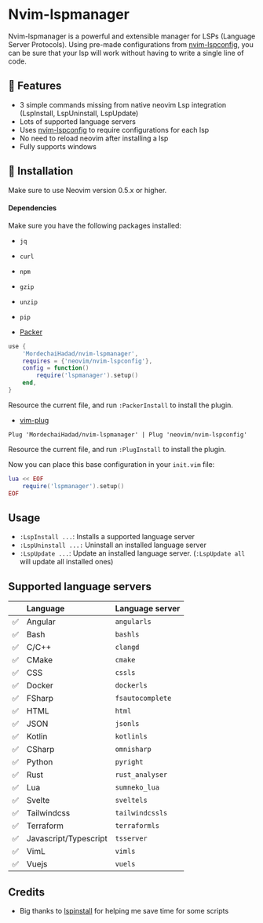 # Nvim-lspmanager

Nvim-lspmanager is a powerful and extensible manager for LSPs (Language Server Protocols).
Using pre-made configurations from [nvim-lspconfig](https://github.com/neovim/nvim-lspconfig), you can be sure that your lsp will work without having to write a single line of code.

## :star2: Features

- 3 simple commands missing from native neovim Lsp integration (LspInstall, LspUninstall, LspUpdate)
- Lots of supported language servers
- Uses [nvim-lspconfig](https://github.com/neovim/nvim-lspconfig) to require configurations for each lsp
- No need to reload neovim after installing a lsp
- Fully supports windows

## :wrench: Installation
Make sure to use Neovim version 0.5.x or higher.
#### Dependencies
Make sure you have the following packages installed:

- `jq`
- `curl`
- `npm`
- `gzip`
- `unzip`
- `pip`

- [Packer](https://github.com/wbthomason/packer.nvim)
```lua
use {
    'MordechaiHadad/nvim-lspmanager',
    requires = {'neovim/nvim-lspconfig'},
    config = function()
        require('lspmanager').setup()
    end,
}
```
Resource the current file, and run `:PackerInstall` to install the plugin.

- [vim-plug](https://github.com/junegunn/vim-plug)
```vim
Plug 'MordechaiHadad/nvim-lspmanager' | Plug 'neovim/nvim-lspconfig'
```
Resource the current file, and run `:PlugInstall` to install the plugin.

Now you can place this base configuration in your `init.vim` file:
```lua
lua << EOF
    require('lspmanager').setup()
EOF
```

## Usage

- `:LspInstall ...`: Installs a supported language server
- `:LspUninstall ...:` Uninstall an installed language server
- `:LspUpdate ...`: Update an installed language server. (`:LspUpdate all` will update all installed ones)

## Supported language servers

|                    | Language                                       | Language server     |
| :----------------- | :--------------------------------------------- | :--------------------------------------------------------------------------- |
| :white_check_mark: | Angular                                        | `angularls`         |
| :white_check_mark: | Bash                                           | `bashls`            |
| :white_check_mark: | C/C++                                          | `clangd`            |
| :white_check_mark: | CMake                                          | `cmake`             |
| :white_check_mark: | CSS                                            | `cssls`             |
| :white_check_mark: | Docker                                         | `dockerls`          |
| :white_check_mark: | FSharp                                         | `fsautocomplete`    |
| :white_check_mark: | HTML                                           | `html`              |
| :white_check_mark: | JSON                                           | `jsonls`            |
| :white_check_mark: | Kotlin                                         | `kotlinls`          |
| :white_check_mark: | CSharp                                         | `omnisharp`         |
| :white_check_mark: | Python                                         | `pyright`           |
| :white_check_mark: | Rust                                           | `rust_analyser`     |
| :white_check_mark: | Lua                                            | `sumneko_lua`       |
| :white_check_mark: | Svelte                                         | `sveltels`          |
| :white_check_mark: | Tailwindcss                                    | `tailwindcssls`     |
| :white_check_mark: | Terraform                                      | `terraformls`       |
| :white_check_mark: | Javascript/Typescript                          | `tsserver`          |
| :white_check_mark: | VimL                                           | `vimls`             |
| :white_check_mark: | Vuejs                                          | `vuels`             | 

## Credits

- Big thanks to [lspinstall](https://github.com/kabouzeid/nvim-lspinstall) for helping me save time for some scripts
